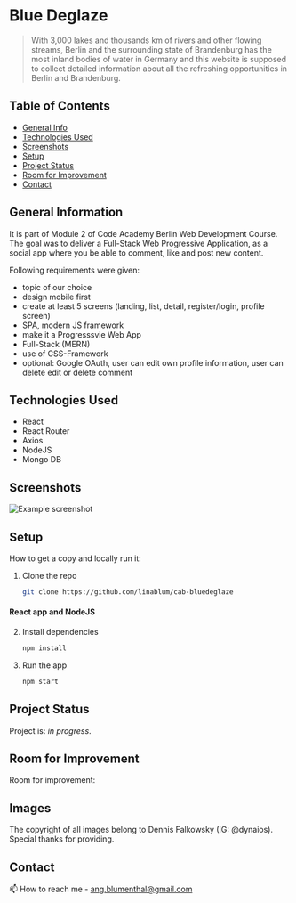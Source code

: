 # Blue Deglaze

> With 3,000 lakes and thousands km of rivers and other flowing streams, Berlin and the surrounding state of Brandenburg has 
the most inland bodies of water in Germany and this website is supposed to collect
detailed information about all the refreshing opportunities in Berlin and Brandenburg. 

## Table of Contents
* [General Info](#general-information)
* [Technologies Used](#technologies-used)
* [Screenshots](#screenshots)
* [Setup](#setup)
* [Project Status](#project-status)
* [Room for Improvement](#room-for-improvement)
* [Contact](#contact)


## General Information

It is part of Module 2 of Code Academy Berlin Web Development Course. The goal was to deliver a Full-Stack Web Progressive Application, as a social app where you be able to comment, like and post new content.

Following requirements were given:
- topic of our choice
- design mobile first
- create at least 5 screens (landing, list, detail, register/login, profile screen)
- SPA, modern JS framework
- make it a Progresssvie Web App
- Full-Stack (MERN)
- use of CSS-Framework
- optional: Google OAuth, user can edit own profile information, user can delete edit or delete comment


## Technologies Used

- React
- React Router
- Axios
- NodeJS
- Mongo DB


## Screenshots
![Example screenshot](./img/)


## Setup

How to get a copy and locally run it:

1. Clone the repo
   ```bash
   git clone https://github.com/linablum/cab-bluedeglaze
   ```

 #### React app and NodeJS
2. Install dependencies
   ```bash
   npm install
   ```
3. Run the app
   ```bash
   npm start
   ```

## Project Status
Project is: _in progress_. 


## Room for Improvement

Room for improvement:


## Images

The copyright of all images belong to Dennis Falkowsky (IG: @dynaios). Special thanks for providing.


## Contact

📫 How to reach me - ang.blumenthal@gmail.com

